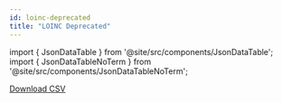 ```yaml
---
id: loinc-deprecated
title: "LOINC Deprecated"
---
```


import { JsonDataTable } from '@site/src/components/JsonDataTable';
import { JsonDataTableNoTerm } from '@site/src/components/JsonDataTableNoTerm';

<JsonDataTableNoTerm  jsonPath="nodes.seed\.the_tuva_project\.terminology__loinc_deprecated_mapping.columns" />

<a href="https://tuva-public-resources.s3.amazonaws.com/versioned_terminology/latest/loinc_deprecated_mapping.csv_0_0_0.csv.gz">Download CSV</a>

